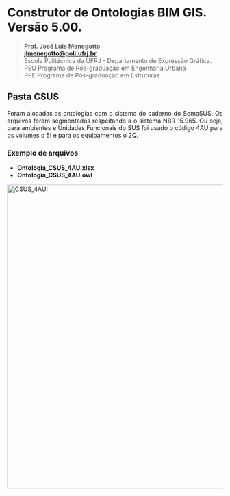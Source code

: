 # Construtor de Ontologias BIM GIS. Versão 5.00.
>**Prof. José Luis Menegotto**<br>
>**jlmenegotto@poli.ufrj.br**<br>
>Escola Politécnica da UFRJ - Departamento de Expressão Gráfica.<br>
>PEU Programa de Pós-graduação em Engenharia Urbana<br>
>PPE Programa de Pós-graduação em Estruturas<br>

## Pasta CSUS 

<p align="justify">Foram alocadas as ontologias com o sistema do caderno do SomaSUS. Os arquivos foram segmentados respeitando a o sistema NBR  15.965. Ou seja, para ambientes e Unidades Funcionais do SUS foi usado o código 4AU para os volumes o 5I e para os equipamentos o 2Q.<br></b></p>

### Exemplo de arquivos

  * **Ontologia_CSUS_4AU.xlsx**
  * **Ontologia_CSUS_4AU.owl**
    
<img width="865" height="710" alt="CSUS_4AUI" src="https://github.com/user-attachments/assets/5c382105-cbd7-4e13-9058-597a1598b3a6" />
